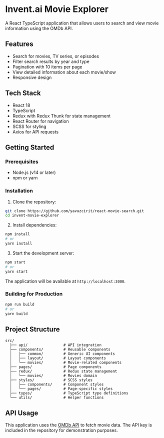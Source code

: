 # Invent.ai Movie Explorer

A React TypeScript application that allows users to search and view movie information using the OMDb API.

## Features

- Search for movies, TV series, or episodes
- Filter search results by year and type
- Pagination with 10 items per page
- View detailed information about each movie/show
- Responsive design

## Tech Stack

- React 18
- TypeScript
- Redux with Redux Thunk for state management
- React Router for navigation
- SCSS for styling
- Axios for API requests

## Getting Started

### Prerequisites

- Node.js (v14 or later)
- npm or yarn

### Installation

1. Clone the repository:
```bash
git clone https://github.com/yavuzcirit/react-movie-search.git
cd invent-movie-explorer
```

2. Install dependencies:
```bash
npm install
# or
yarn install
```

3. Start the development server:
```bash
npm start
# or
yarn start
```

The application will be available at `http://localhost:3000`.

### Building for Production

```bash
npm run build
# or
yarn build
```

## Project Structure

```
src/
  ├── api/                # API integration
  ├── components/         # Reusable components
  │   ├── common/         # Generic UI components
  │   ├── layout/         # Layout components
  │   └── movies/         # Movie-related components
  ├── pages/              # Page components
  ├── redux/              # Redux state management
  │   └── movies/         # Movies domain
  ├── styles/             # SCSS styles
  │   ├── components/     # Component styles
  │   └── pages/          # Page-specific styles
  ├── types/              # TypeScript type definitions
  └── utils/              # Helper functions
```

## API Usage

This application uses the [OMDb API](http://www.omdbapi.com/) to fetch movie data. The API key is included in the repository for demonstration purposes.
